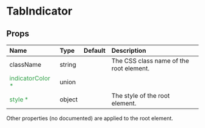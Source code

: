 TabIndicator
============



Props
-----


| Name | Type | Default | Description |
|:-----|:-----|:-----|:-----|
| className | string |  |  The CSS class name of the root element. |
| <span style="color: #31a148">indicatorColor *</span> | union |  |   |
| <span style="color: #31a148">style *</span> | object |  |  The style of the root element. |

Other properties (no documented) are applied to the root element.
